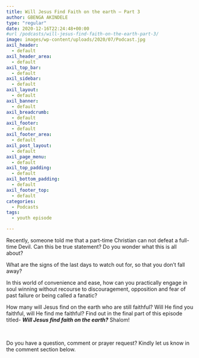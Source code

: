 ```yaml
---
title: Will Jesus Find Faith on the earth – Part 3
author: GBENGA AKINDELE
type: "regular"
date: 2020-12-16T22:24:48+00:00
#url /podcasts/will-jesus-find-faith-on-the-earth-part-3/
image: images/wp-content/uploads/2020/07/Podcast.jpg
axil_header:
  - default
axil_header_area:
  - default
axil_top_bar:
  - default
axil_sidebar:
  - default
axil_layout:
  - default
axil_banner:
  - default
axil_breadcrumb:
  - default
axil_footer:
  - default
axil_footer_area:
  - default
axil_post_layout:
  - default
axil_page_menu:
  - default
axil_top_padding:
  - default
axil_bottom_padding:
  - default
axil_footer_top:
  - default
categories:
  - Podcasts
tags:
  - youth episode

---
```

Recently, someone told me that a part-time Christian can not defeat a full-time Devil. Can this be true statement? Do you wonder what this is all about?

What are the signs of the last days to watch out for, so that you don’t fall away?

In this world of convenience and ease, how can you practically engage in soul winning without recourse to discouragement, opposition and fear of past failure or being called a fanatic?

How many will Jesus find on the earth who are still faithful? Will He find you faithful, will He find me faithful? Find out in the final part of this episode titled- **_Will Jesus find faith on the earth?_** Shalom!



&nbsp;

Do you have a question, comment or prayer request? Kindly let us know in the comment section below.
